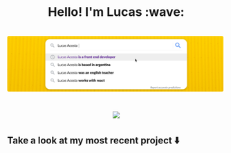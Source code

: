 <h1 align="center"> Hello! I'm Lucas :wave: <h1>

![Lucas Acosta's banner](https://github.com/lucasacostaa/lucasacostaa/raw/main/assets/header-banner-4.png)
<p align="center">
  <a href="https://www.linkedin.com/in/lucasuracosta/" target="_blank"><img target="_blank" src="https://img.shields.io/badge/LinkedIn-0077B5?style=for-the-badge&logo=linkedin&logoColor=white"/></a>
</p>



<!---
🌱 I’m currently learning React/React Native and I absolutely **love it**.

<!---
📫 How to reach me: https://www.linkedin.com/in/lucasuracosta/
--->

## Take a look at my most recent project :arrow_down:

<!---
lucasacostaa/lucasacostaa is a ✨ special ✨ repository because its `README.md` (this file) appears on your GitHub profile.
You can click the Preview link to take a look at your changes.
--->
